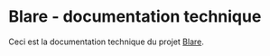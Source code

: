 # Blare - documentation technique

Ceci est la documentation technique du projet [Blare](https://gitlab.com/alexis-philip/blare).
